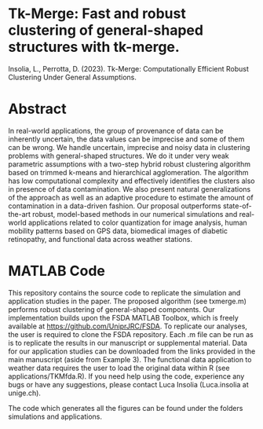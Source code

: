 
# Tk-Merge: Fast and robust clustering of general-shaped structures with tk-merge.

Insolia, L., Perrotta, D. (2023). Tk-Merge: Computationally Efficient Robust Clustering Under General Assumptions.

# Abstract

In real-world applications, the group of provenance of data can be inherently uncertain,  the data values can be imprecise and some of them can be  wrong.  We handle uncertain, imprecise and noisy data in clustering problems with general-shaped structures. We do it under very weak parametric assumptions with a two-step hybrid robust clustering algorithm based on trimmed k-means and hierarchical agglomeration. 
The algorithm has low computational complexity and effectively identifies the clusters also in presence of data contamination.
We also present natural generalizations of the approach as well as an adaptive procedure to estimate the amount of contamination in a data-driven fashion. 
Our proposal outperforms state-of-the-art robust, model-based methods in our numerical simulations and  real-world applications related to color quantization for image analysis, human mobility patterns based on GPS data, biomedical images of diabetic retinopathy, and functional data across weather stations.

# MATLAB Code

This repository contains the source code to replicate the simulation and application studies in the paper.
The proposed algorithm (see txmerge.m) performs robust clustering of general-shaped components.
Our implementation builds upon the FSDA MATLAB Toolbox, which is freely available at https://github.com/UniprJRC/FSDA. To replicate our analyses, the user is required to clone the FSDA repository.
Each .m file can be run as is to replicate the results in our manuscript or supplemental material. Data for our application studies can be downloaded from the links provided in the main manuscript (aside from Example 3). The functional data application to weather data requires the user to load the original data within R (see applications/TKMfda.R).
If you need help using the code, experience any bugs or have any suggestions, please contact Luca Insolia (Luca.insolia at unige.ch).

The code which generates all the figures can be found under the folders simulations and applications. 
